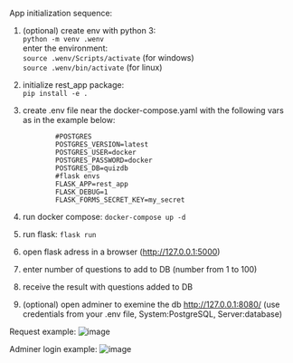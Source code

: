 App initialization sequence:

1.  (optional) create env with python 3: <BR>
                       `python -m venv .wenv`<BR>
                enter the environment: <BR>
                      `source .wenv/Scripts/activate` (for windows)<BR>
                       `source .wenv/bin/activate` (for linux)<BR>
2.  initialize rest_app package:<BR> 
                      `pip install -e .`
3.  create .env file near the docker-compose.yaml with the following vars as in the example below:<BR>
                
                #POSTGRES
                POSTGRES_VERSION=latest
                POSTGRES_USER=docker
                POSTGRES_PASSWORD=docker
                POSTGRES_DB=quizdb
                #flask envs
                FLASK_APP=rest_app
                FLASK_DEBUG=1
                FLASK_FORMS_SECRET_KEY=my_secret
                
4.  run docker compose: `docker-compose up -d`
5.  run flask: `flask run`
6.  open flask adress in a browser (<a href=http://127.0.0.1:5000>http://127.0.0.1:5000</a>)
7.  enter number of questions to add to DB (number from 1 to 100)
8.  receive the result with questions added to DB 
9.  (optional) open adminer to exemine the db http://127.0.0.1:8080/ (use credentials from your .env file, System:PostgreSQL, Server:database)

Request example:
![image](https://user-images.githubusercontent.com/54612661/183261805-1fc1ae3a-8405-4e88-81a1-d5a990dca375.png)

Adminer login example:
  ![image](https://user-images.githubusercontent.com/54612661/183261958-4ea2e3a1-9920-4d99-a85b-db6ad4ebccaf.png)
